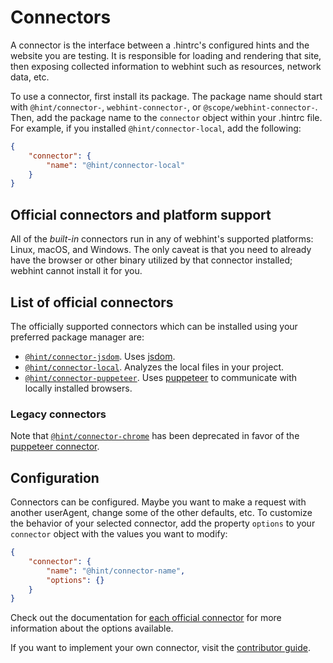 # Connectors

A connector is the interface between a .hintrc's configured hints and
the website you are testing. It is responsible for loading and rendering
that site, then exposing collected information to webhint such as
resources, network data, etc.

To use a connector, first install its package. The package name should
start with `@hint/connector-`, `webhint-connector-`, or
`@scope/webhint-connector-`. Then, add the package name to the
`connector` object within your .hintrc file. For example, if you
installed `@hint/connector-local`, add the following:

```json
{
    "connector": {
        "name": "@hint/connector-local"
    }
}
```

## Official connectors and platform support

All of the _built-in_ connectors run in any of webhint's supported
platforms: Linux, macOS, and Windows. The only caveat is that you need
to already have the browser or other binary utilized by that connector
installed; webhint cannot install it for you.

## List of official connectors

The officially supported connectors which can be installed using your
preferred package manager are:

* [`@hint/connector-jsdom`][connector-jsdom]. Uses [jsdom][].
* [`@hint/connector-local`][connector-local]. Analyzes the local files
  in your project.
* [`@hint/connector-puppeteer`][connector-puppeteer]. Uses [puppeteer][]
  to communicate with locally installed browsers.

### Legacy connectors

Note that [`@hint/connector-chrome`][connector-chrome] has been
deprecated in favor of the [puppeteer connector][connector-puppeteer].

## Configuration

Connectors can be configured. Maybe you want to make a request with
another userAgent, change some of the other defaults, etc. To customize
the behavior of your selected connector, add the property `options` to
your `connector` object with the values you want to modify:

```json
{
    "connector": {
        "name": "@hint/connector-name",
        "options": {}
    }
}
```

Check out the documentation for [each official connector][connectors]
for more information about the options available.

If you want to implement your own connector, visit the [contributor
guide][].

<!-- Link labels: -->

[connector-chrome]: https://webhint.io/docs/user-guide/connectors/connector-chrome/
[connector-jsdom]: https://webhint.io/docs/user-guide/connectors/connector-jsdom/
[connector-local]: https://webhint.io/docs/user-guide/connectors/connector-local/
[connector-puppeteer]: https://webhint.io/docs/user-guide/connectors/connector-puppeteer/
[connectors]: #list-of-official-connectors
[jsdom]: https://github.com/jsdom/jsdom
[puppeteer]: https://pptr.dev/
[contributor guide]: https://webhint.io/docs/contributor-guide/how-to/connector/
